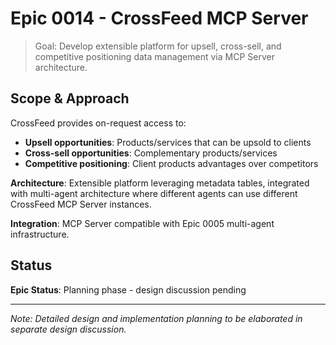 <!--
Copyright (c) 2025 Ape4, Inc. All rights reserved.
Unauthorized copying of this file is strictly prohibited.
-->

# Epic 0014 - CrossFeed MCP Server

> Goal: Develop extensible platform for upsell, cross-sell, and competitive positioning data management via MCP Server architecture.

## Scope & Approach

CrossFeed provides on-request access to:
- **Upsell opportunities**: Products/services that can be upsold to clients
- **Cross-sell opportunities**: Complementary products/services 
- **Competitive positioning**: Client products advantages over competitors

**Architecture**: Extensible platform leveraging metadata tables, integrated with multi-agent architecture where different agents can use different CrossFeed MCP Server instances.

**Integration**: MCP Server compatible with Epic 0005 multi-agent infrastructure.

## Status

**Epic Status**: Planning phase - design discussion pending

---

*Note: Detailed design and implementation planning to be elaborated in separate design discussion.*
